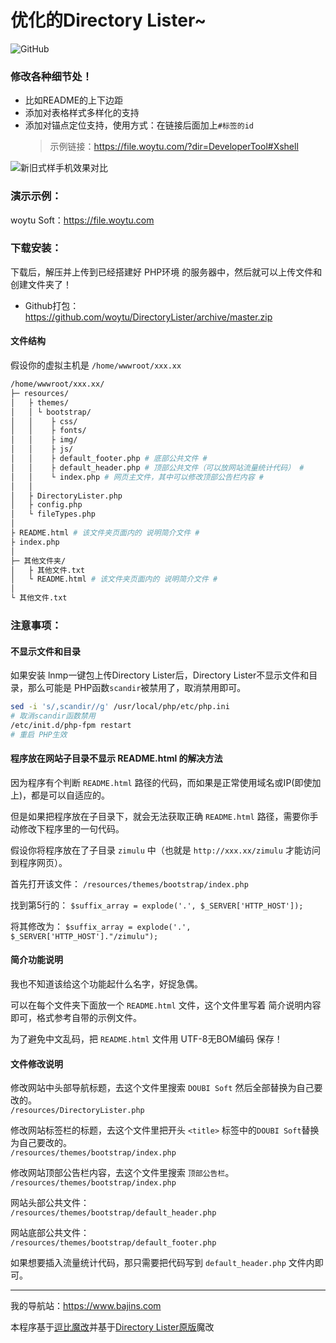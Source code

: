 # 优化的Directory Lister~


![GitHub](https://img.shields.io/github/license/mashape/apistatus.svg)



### 修改各种细节处！
- 比如README的上下边距
- 添加对表格样式多样化的支持
- 添加对锚点定位支持，使用方式：在链接后面加上`#标签的id`
  > 示例链接：https://file.woytu.com/?dir=DeveloperTool#Xshell
 
![新旧式样手机效果对比](https://github.com/ToyoDAdoubiBackup/DirectoryLister/raw/master/Compared.png)

### 演示示例：

woytu Soft：https://file.woytu.com

### 下载安装：

下载后，解压并上传到已经搭建好 PHP环境 的服务器中，然后就可以上传文件和创建文件夹了！

- Github打包：https://github.com/woytu/DirectoryLister/archive/master.zip


#### 文件结构
假设你的虚拟主机是 `/home/wwwroot/xxx.xx`
``` bash
/home/wwwroot/xxx.xx/
├─ resources/
│   ├ themes/
│   │ └ bootstrap/
│   │    ├ css/
│   │    ├ fonts/
│   │    ├ img/
│   │    ├ js/
│   │    ├ default_footer.php # 底部公共文件 #
│   │    ├ default_header.php # 顶部公共文件（可以放网站流量统计代码） #
│   │    └ index.php # 网页主文件，其中可以修改顶部公告栏内容 #
│   │
│   ├ DirectoryLister.php
│   ├ config.php
│   └ fileTypes.php
│
├ README.html # 该文件夹页面内的 说明简介文件 #
├ index.php
│
├─ 其他文件夹/
│   ├ 其他文件.txt
│   └ README.html # 该文件夹页面内的 说明简介文件 #
│
└ 其他文件.txt
```
### 注意事项：

#### 不显示文件和目录

如果安装 lnmp一键包上传Directory Lister后，Directory Lister不显示文件和目录，那么可能是 PHP函数` scandir `被禁用了，取消禁用即可。
``` bash
sed -i 's/,scandir//g' /usr/local/php/etc/php.ini
# 取消scandir函数禁用
/etc/init.d/php-fpm restart
# 重启 PHP生效
```
#### 程序放在网站子目录不显示 README.html 的解决方法

因为程序有个判断 `README.html` 路径的代码，而如果是正常使用域名或IP(即使加上)，都是可以自适应的。

但是如果把程序放在子目录下，就会无法获取正确 `README.html` 路径，需要你手动修改下程序里的一句代码。

假设你将程序放在了子目录 `zimulu` 中（也就是 `http://xxx.xx/zimulu` 才能访问到程序网页）。

首先打开该文件： `/resources/themes/bootstrap/index.php`  

找到第5行的： `$suffix_array = explode('.', $_SERVER['HTTP_HOST']);`  

将其修改为： `$suffix_array = explode('.', $_SERVER['HTTP_HOST']."/zimulu");`

#### 简介功能说明

我也不知道该给这个功能起什么名字，好捉急偶。

可以在每个文件夹下面放一个 `README.html` 文件，这个文件里写着 简介说明内容即可，格式参考自带的示例文件。

为了避免中文乱码，把 `README.html` 文件用 UTF-8无BOM编码 保存！

#### 文件修改说明

修改网站中头部导航标题，去这个文件里搜索 `DOUBI Soft` 然后全部替换为自己要改的。  
`/resources/DirectoryLister.php `

修改网站标签栏的标题，去这个文件里把开头 `<title>` 标签中的` DOUBI Soft `替换为自己要改的。  
`/resources/themes/bootstrap/index.php `

修改网站顶部公告栏内容，去这个文件里搜索 `顶部公告栏`。  
`/resources/themes/bootstrap/index.php `

网站头部公共文件：  
`/resources/themes/bootstrap/default_header.php `

网站底部公共文件：  
`/resources/themes/bootstrap/default_footer.php `

如果想要插入流量统计代码，那只需要把代码写到 `default_header.php` 文件内即可。

---

我的导航站：https://www.bajins.com

本程序基于[逗比魔改](https://github.com/ToyoDAdoubi/DirectoryLister)并基于[Directory Lister原版](http://www.directorylister.com)魔改
